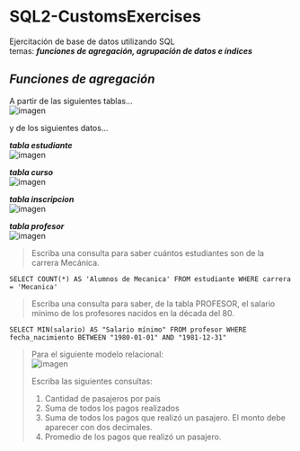 # SQL2-CustomsExercises

Ejercitación de base de datos utilizando SQL  
temas: ***funciones de agregación, agrupación de datos e índices***

## ***Funciones de agregación***
A partir de las siguientes tablas...  
![imagen](https://user-images.githubusercontent.com/65373208/143155914-3d0c3b99-b30f-41c5-994d-471188043b91.png)  

y de los siguientes datos...

***tabla estudiante***  
![imagen](https://user-images.githubusercontent.com/65373208/143157315-20084240-59b0-4523-8a42-6c118e9c6aac.png)

***tabla curso***  
![imagen](https://user-images.githubusercontent.com/65373208/143157450-563de471-a79e-42d4-a073-a7d92b513435.png)

***tabla inscripcion***  
![imagen](https://user-images.githubusercontent.com/65373208/143157492-c86e45b2-cae7-46c9-b660-d1b8aa874219.png)

***tabla profesor***  
![imagen](https://user-images.githubusercontent.com/65373208/143157613-3cadc296-fad2-443f-92e0-9295d6715bc8.png)

> Escriba una consulta para saber cuántos estudiantes son de la carrera Mecánica.
```
SELECT COUNT(*) AS 'Alumnos de Mecanica' FROM estudiante WHERE carrera = 'Mecanica'
```

> Escriba una consulta para saber, de la tabla PROFESOR, el salario mínimo de los profesores nacidos en la década del 80.
```
SELECT MIN(salario) AS "Salario mínimo" FROM profesor WHERE fecha_nacimiento BETWEEN "1980-01-01" AND "1981-12-31"
```

>Para el siguiente modelo relacional:  
>![imagen](https://user-images.githubusercontent.com/65373208/143159916-593cc6aa-7596-422a-a662-c9f865266aa3.png)
>
> Escriba las siguientes consultas:
> 1. Cantidad de pasajeros por país
> 3. Suma de todos los pagos realizados
> 4. Suma de todos los pagos que realizó un pasajero. El monto debe aparecer con dos decimales.
> 5. Promedio de los pagos que realizó un pasajero.
